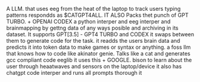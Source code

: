 A LLM. that uses eeg from the heat of the laptop to track users typing patterns respondds as $CATGPT4ALL. IT ALSO Packs thet punch of GPT TURBO. + OPENAI CODEX a python interper and eeg interper and brainmapping by gettng data of any ways posible and archiving in its dataset. It supports GPT[3.5] - GPT4 TURBO and CODEX it swaps between them to generate code for the task. it readds the users brain data and predicts it into token data to make games or syntax or anything.  a foss llm that knows how to code like akinator genie. Talks like a cat and generates gcc compliant code eeglib it uses this + GOOGLE.  bison to learn about the user through heaatwaves and sensors on the laptop/device  it also has chatgpt code interper and runs all prompts thorough it

